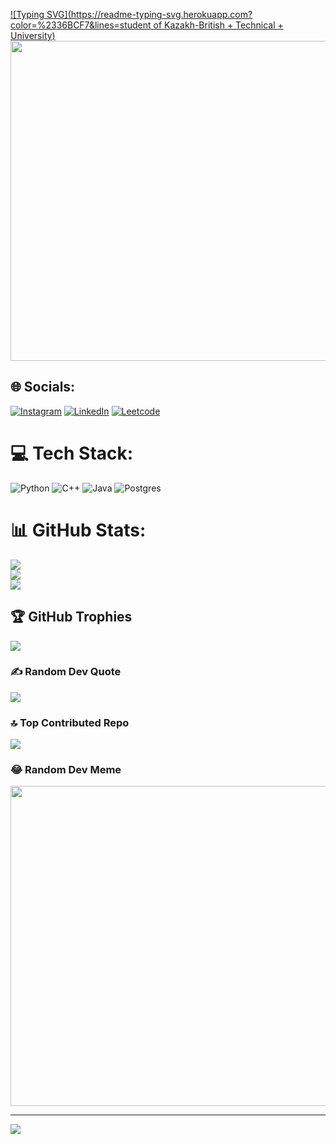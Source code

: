 [![Typing SVG](https://readme-typing-svg.herokuapp.com?color=%2336BCF7&lines=student of Kazakh-British + Technical + University)](https://git.io/typing-svg)
<img src="https://advice.j2c.com/wp-content/uploads/sites/13/ezgif.com-optimize-9-2.gif" width="512px"/>


## 🌐 Socials:
[![Instagram](https://img.shields.io/badge/Instagram-%23E4405F.svg?logo=Instagram&logoColor=white)](https://www.instagram.com/ramazan05_century/) [![LinkedIn](https://img.shields.io/badge/LinkedIn-%230077B5.svg?logo=linkedin&logoColor=white)](https://www.linkedin.com/in/ramazan-syrlybay-58123b271/) 
[![Leetcode](https://badges.peiyuan.ch/leetcode/RamazanFIT/name)](https://leetcode.com/r_syrlybay/)

# 💻 Tech Stack:
![Python](https://img.shields.io/badge/python-3670A0?style=for-the-badge&logo=python&logoColor=ffdd54) ![C++](https://img.shields.io/badge/c++-%2300599C.svg?style=for-the-badge&logo=c%2B%2B&logoColor=white) ![Java](https://img.shields.io/badge/java-%23ED8B00.svg?style=for-the-badge&logo=java&logoColor=white) ![Postgres](https://img.shields.io/badge/postgres-%23316192.svg?style=for-the-badge&logo=postgresql&logoColor=white)
# 📊 GitHub Stats:
![](https://github-readme-stats.vercel.app/api?username=RamazanFIT&theme=dark&hide_border=false&include_all_commits=true&count_private=true)<br/>
![](https://github-readme-streak-stats.herokuapp.com/?user=RamazanFIT&theme=dark&hide_border=false)<br/>
![](https://github-readme-stats.vercel.app/api/top-langs/?username=RamazanFIT&theme=dark&hide_border=false&include_all_commits=true&count_private=true&layout=compact)

## 🏆 GitHub Trophies
![](https://github-profile-trophy.vercel.app/?username=RamazanFIT&theme=darkhub&no-frame=false&no-bg=false&margin-w=4)

### ✍️ Random Dev Quote
![](https://quotes-github-readme.vercel.app/api?type=horizontal&theme=dark)

### 🔝 Top Contributed Repo
![](https://github-contributor-stats.vercel.app/api?username=RamazanFIT&limit=5&theme=dark&combine_all_yearly_contributions=true)

### 😂 Random Dev Meme
<img src="https://rm.up.railway.app/" width="512px"/>

---
[![](https://visitcount.itsvg.in/api?id=RamazanFIT&icon=5&color=12)](https://visitcount.itsvg.in)

<!-- Proudly created with GPRM ( https://gprm.itsvg.in ) -->
